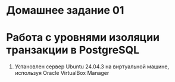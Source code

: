 # Домашнее задание 01
# Работа с уровнями изоляции транзакции в PostgreSQL

1. Установлен сервер Ubuntu 24.04.3 на виртуальной машине, используя Oracle VirtualBox Manager
